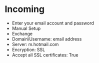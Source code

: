 # Incoming
- Enter your email account and password 
- Manual Setup
- Exchange
- Domain\Username: email address
- Server: m.hotmail.com
- Encryption: SSL
- Accept all SSL certificates: True